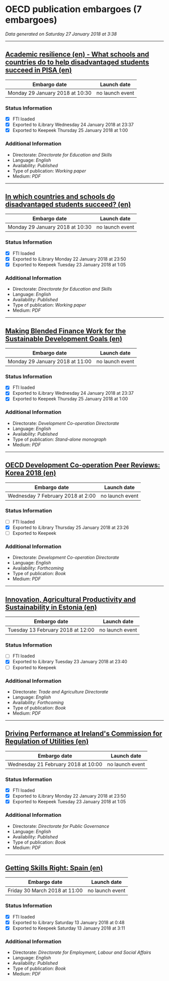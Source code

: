# OECD publication embargoes (7 embargoes)

*Data generated on Saturday 27 January 2018 at 3:38*

------

## [Academic resilience (en) - What schools and countries do to help disadvantaged students succeed in PISA (en)](https://doi.org/10.1787/e22490ac-en)

Embargo date | Launch date
-------------|------------
Monday 29 January 2018 at 10:30 | no launch event

### Status Information
- [x] FTI loaded 
- [x] Exported to iLibrary Wednesday 24 January 2018 at 23:37
- [x] Exported to Keepeek Thursday 25 January 2018 at 1:00

### Additional Information

* Directorate: *Directorate for Education and Skills*
* Language: *English*
* Availability: *Published*
* Type of publication: *Working paper*
* Medium: *PDF*

------

## [In which countries and schools do disadvantaged students succeed? (en)](https://doi.org/10.1787/66e037e8-en)

Embargo date | Launch date
-------------|------------
Monday 29 January 2018 at 10:30 | no launch event

### Status Information
- [x] FTI loaded 
- [x] Exported to iLibrary Monday 22 January 2018 at 23:50
- [x] Exported to Keepeek Tuesday 23 January 2018 at 1:05

### Additional Information

* Directorate: *Directorate for Education and Skills*
* Language: *English*
* Availability: *Published*
* Type of publication: *Working paper*
* Medium: *PDF*

------

## [Making Blended Finance Work for the Sustainable Development Goals (en)](https://doi.org/10.1787/9789264288768-en)

Embargo date | Launch date
-------------|------------
Monday 29 January 2018 at 11:00 | no launch event

### Status Information
- [x] FTI loaded 
- [x] Exported to iLibrary Wednesday 24 January 2018 at 23:37
- [x] Exported to Keepeek Thursday 25 January 2018 at 1:00

### Additional Information

* Directorate: *Development Co-operation Directorate*
* Language: *English*
* Availability: *Published*
* Type of publication: *Stand-alone monograph*
* Medium: *PDF*

------

## [OECD Development Co-operation Peer Reviews: Korea 2018 (en)](https://doi.org/10.1787/9789264288829-en)

Embargo date | Launch date
-------------|------------
Wednesday 7 February 2018 at 2:00 | no launch event

### Status Information
- [ ] FTI loaded
- [x] Exported to iLibrary Thursday 25 January 2018 at 23:26
- [ ] Exported to Keepeek

### Additional Information

* Directorate: *Development Co-operation Directorate*
* Language: *English*
* Availability: *Forthcoming*
* Type of publication: *Book*
* Medium: *PDF*

------

## [Innovation, Agricultural Productivity and Sustainability in Estonia (en)](https://doi.org/10.1787/9789264288744-en)

Embargo date | Launch date
-------------|------------
Tuesday 13 February 2018 at 12:00 | no launch event

### Status Information
- [ ] FTI loaded
- [x] Exported to iLibrary Tuesday 23 January 2018 at 23:40
- [ ] Exported to Keepeek

### Additional Information

* Directorate: *Trade and Agriculture Directorate*
* Language: *English*
* Availability: *Forthcoming*
* Type of publication: *Book*
* Medium: *PDF*

------

## [Driving Performance at Ireland's Commission for Regulation of Utilities (en)](https://doi.org/10.1787/9789264190061-en)

Embargo date | Launch date
-------------|------------
Wednesday 21 February 2018 at 10:00 | no launch event

### Status Information
- [x] FTI loaded 
- [x] Exported to iLibrary Monday 22 January 2018 at 23:50
- [x] Exported to Keepeek Tuesday 23 January 2018 at 1:05

### Additional Information

* Directorate: *Directorate for Public Governance*
* Language: *English*
* Availability: *Published*
* Type of publication: *Book*
* Medium: *PDF*

------

## [Getting Skills Right: Spain (en)](https://doi.org/10.1787/9789264282346-en)

Embargo date | Launch date
-------------|------------
Friday 30 March 2018 at 11:00 | no launch event

### Status Information
- [x] FTI loaded 
- [x] Exported to iLibrary Saturday 13 January 2018 at 0:48
- [x] Exported to Keepeek Saturday 13 January 2018 at 3:11

### Additional Information

* Directorate: *Directorate for Employment, Labour and Social Affairs*
* Language: *English*
* Availability: *Published*
* Type of publication: *Book*
* Medium: *PDF*